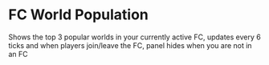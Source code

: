 # FC World Population

Shows the top 3 popular worlds in your currently active FC, updates every 6 ticks and when players join/leave the FC, panel hides when you are not in an FC
